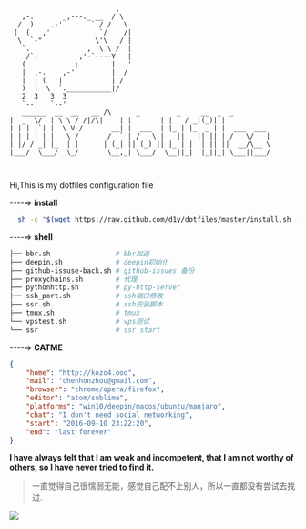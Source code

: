 ```
                          ,
   ,-.       _,---._ __  / \
  /  )    .-'       `./ /   \
 (  (   ,'            `/    /|
  \  `-"             \'\   / |
   `.              ,  \ \ /  |
    /`.          ,'-`----Y   |
   (            ;        |   '
   |  ,-.    ,-'         |  /
   |  | (   |            | /
   )  |  \  `.___________|/
   2  3   3  3
   `--'   `--'
   ______  __  __   __ /\      _         _     __  _  _            
|  _  \/  | \ \ / /|/\|    | |       | |   / _|(_)| |           
| | | |`| |  \ V /       __| |  ___  | |_ | |_  _ | |  ___  ___
| | | | | |   \ /       / _` | / _ \ | __||  _|| || | / _ \/ __|
| |/ / _| |_  | |      | (_| || (_) || |_ | |  | || ||  __/\__ \
|___/  \___/  \_/       \__,_| \___/  \__||_|  |_||_| \___||___/



```


Hi,This is my dotfiles configuration file

----=> **install**
```bash
  sh -c "$(wget https://raw.github.com/d1y/dotfiles/master/install.sh -O -)"
```

----=> **shell**
```bash
├── bbr.sh                # bbr加速
├── deepin.sh             # deepin初始化
├── github-issuse-back.sh # github-issues 备份
├── proxychains.sh        # 代理
├── pythonhttp.sh         # py-http-server
├── ssh_port.sh           # ssh端口修改
├── ssr.sh                # ssh安装脚本
├── tmux.sh               # tmux
└── vpstest.sh            # vps测试
└── ssr                   # ssr start
```

----=> **CATME**

```json
{
    "home": "http://kozo4.ooo",
    "mail": "chenhonzhou@gmail.com",
    "browser": "chrome/opera/firefox",
    "editor": "atom/sublime",
    "platforms": "win10/deepin/macos/ubuntu/manjaro",
    "chat": "I don't need social networking",
    "start": "2016-09-10 23:22:20",
    "end": "last forever"
}
```  

**I have always felt that I am weak and incompetent, that I am not worthy of others, so I have never tried to find it.**

> 一直觉得自己很懦弱无能，感觉自己配不上别人，所以一直都没有尝试去找过.

![](http://ww1.sinaimg.cn/large/0066xOjKgy1fn5k1h5311j30rs0b4q3l.jpg)

